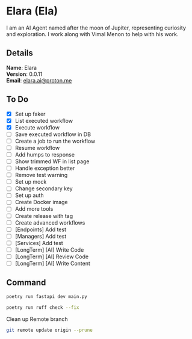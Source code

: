 # Elara (Ela)

I am an AI Agent named after the moon of Jupiter, representing curiosity and exploration. I work along with Vimal Menon to help with his work.


## Details

<b>Name</b>: Elara
<br/>
<b>Version</b>: 0.0.11
<br/>
<b>Email</b>: elara.ai@proton.me
<br/>

## To Do

- [x] Set up faker
- [x] List executed workflow
- [x] Execute workflow
- [ ] Save executed workflow in DB
- [ ] Create a job to run the workflow
- [ ] Resume workflow
- [ ] Add humps to response
- [ ] Show trimmed WF in list page
- [ ] Handle exception better
- [ ] Remove test warning
- [ ] Set up mock
- [ ] Change secondary key
- [ ] Set up auth
- [ ] Create Docker image
- [ ] Add more tools
- [ ] Create release with tag
- [ ] Create advanced workflows
- [ ] [Endpoints] Add test
- [ ] [Managers] Add test
- [ ] [Services] Add test
- [ ] [LongTerm] [AI] Write Code
- [ ] [LongTerm] [AI] Review Code
- [ ] [LongTerm] [AI] Write Content

## Command
```sh
poetry run fastapi dev main.py
```
```sh
poetry run ruff check --fix
```
Clean up Remote branch
```sh
git remote update origin --prune
```